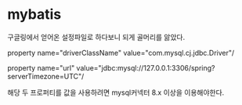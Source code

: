 # mybatis


구글링에서 얻어온 설정파일로 하다보니 되게 골머리를 앓았다.

property name="driverClassName" value="com.mysql.cj.jdbc.Driver"/

property name="url" value="jdbc:mysql://127.0.0.1:3306/spring?serverTimezone=UTC"/

해당 두 프로퍼티를 값을 사용하려면 mysql커넥터 8.x 이상을 이용해야한다.
